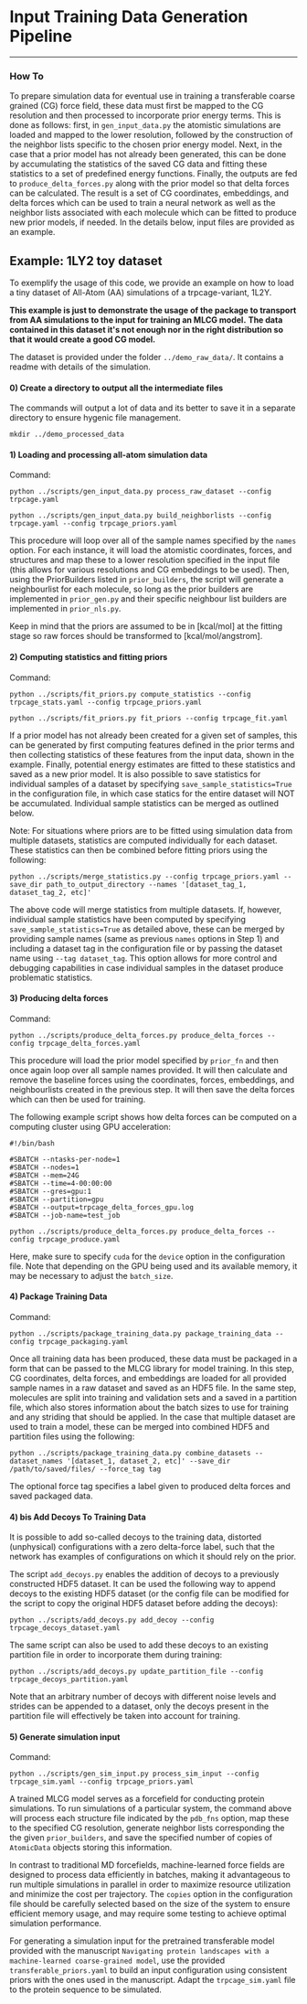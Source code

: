 # Input Training Data Generation Pipeline
-----------------------------------------

### How To

To prepare simulation data for eventual use in training a transferable coarse grained (CG) force field, these data must first be mapped to the CG resolution and then processed to incorporate prior energy terms. This is done as follows: first, in `gen_input_data.py` the atomistic simulations are loaded and mapped to the lower resolution, followed by the construction of the neighbor lists specific to the chosen prior energy model. Next, in the case that a prior model has not already been generated, this can be done by accumulating the statistics of the saved CG data and fitting these statistics to a set of predefined energy functions. Finally, the outputs are fed to `produce_delta_forces.py` along with the prior model so that delta forces can be calculated. The result is a set of CG coordinates, embeddings, and delta forces which can be used to train a neural network as well as the neighbor lists associated with each molecule which can be fitted to produce new prior models, if needed. In the details below, input files are provided as an example.

## Example: 1LY2 toy dataset

To exemplify the usage of this code, we provide an example on how to load a tiny dataset of
All-Atom (AA) simulations of a trpcage-variant, 1L2Y.

**This example is just to demonstrate the usage of the package to transport from AA simulations to the input for training an MLCG model.**
**The data contained in this dataset it's not enough nor in the right distribution so that it would create a good CG model.**

The dataset is provided under the folder `../demo_raw_data/`. It contains a readme with details of the simulation.

#### 0) Create a directory to output all the intermediate files

The commands will output a lot of data and its better to save it in a separate directory to ensure hygenic file management.

`mkdir ../demo_processed_data`

#### 1) Loading and processing all-atom simulation data

Command:

`python ../scripts/gen_input_data.py process_raw_dataset --config trpcage.yaml`

`python ../scripts/gen_input_data.py build_neighborlists --config trpcage.yaml --config trpcage_priors.yaml`

This procedure will loop over all of the sample names specified by the `names` option. For each instance, it will load the atomistic coordinates, forces, and structures and map these to a lower resolution specified in the input file (this allows for various resolutions and CG embeddings to be used). Then, using the PriorBuilders listed in `prior_builders`, the script will generate a neighbourlist for each molecule, so long as the prior builders are implemented in `prior_gen.py` and their specific neighbour list builders are implemented in `prior_nls.py`.

Keep in mind that the priors are assumed to be in [kcal/mol] at the fitting stage so raw forces should be transformed to [kcal/mol/angstrom].

#### 2) Computing statistics and fitting priors

Command:

`python ../scripts/fit_priors.py compute_statistics --config trpcage_stats.yaml --config trpcage_priors.yaml`

`python ../scripts/fit_priors.py fit_priors --config trpcage_fit.yaml`

If a prior model has not already been created for a given set of samples, this can be generated by first computing features defined in the prior terms and then collecting statistics of these features from the input data, shown in the example. Finally, potential energy estimates are fitted to these statistics and saved as a new prior model. It is also possible to save statistics for individual samples of a dataset by specifying `save_sample_statistics=True` in the configuration file, in which case statics for the entire dataset will NOT be accumulated. Individual sample statistics can be merged as outlined below. 

Note: For situations where priors are to be fitted using simulation data from multiple datasets, statistics are computed individually for each dataset. These statistics can then be combined before fitting priors using the following:

`python ../scripts/merge_statistics.py --config trpcage_priors.yaml --save_dir path_to_output_directory --names '[dataset_tag_1, dataset_tag_2, etc]'`

The above code will merge statistics from multiple datasets. If, however, individual sample statistics have been computed by specifying `save_sample_statistics=True` as detailed above, these can be merged by providing sample names (same as previous `names` options in Step 1) and including a dataset tag in the configuration file or by passing the dataset name using `--tag dataset_tag`. This option allows for more control and debugging capabilities in case individual samples in the dataset produce problematic statistics. 

#### 3) Producing delta forces

Command:

`python ../scripts/produce_delta_forces.py produce_delta_forces --config trpcage_delta_forces.yaml`

This procedure will load the prior model specified by `prior_fn` and then once again loop over all sample names provided. It will then calculate and remove the baseline forces using the coordinates, forces, embeddings, and neighbourlists created in the previous step. It will then save the delta forces which can then be used for training.

The following example script shows how delta forces can be computed on a computing cluster using GPU acceleration:

```
#!/bin/bash

#SBATCH --ntasks-per-node=1
#SBATCH --nodes=1
#SBATCH --mem=24G
#SBATCH --time=4-00:00:00
#SBATCH --gres=gpu:1
#SBATCH --partition=gpu
#SBATCH --output=trpcage_delta_forces_gpu.log
#SBATCH --job-name=test_job

python ../scripts/produce_delta_forces.py produce_delta_forces --config trpcage_produce.yaml
```
Here, make sure to specify `cuda` for the `device` option in the configuration file.
Note that depending on the GPU being used and its available memory, it may be necessary to adjust the `batch_size`.

#### 4) Package Training Data

Command:

`python ../scripts/package_training_data.py package_training_data --config trpcage_packaging.yaml`

Once all training data has been produced, these data must be packaged in a form that can be passed to the MLCG library for model training. In this step, CG coordinates, delta forces, and embeddings are loaded for all provided sample names in a raw dataset and saved as an HDF5 file. In the same step, molecules are split into training and validation sets and a saved in a partition file, which also stores information about the batch sizes to use for training and any striding that should be applied. In the case that multiple dataset are used to train a model, these can be merged into combined HDF5 and partition files using the following:

`python ../scripts/package_training_data.py combine_datasets --dataset_names '[dataset_1, dataset_2, etc]' --save_dir /path/to/saved/files/ --force_tag tag`

The optional force tag specifies a label given to produced delta forces and saved packaged data.

#### 4) bis Add Decoys To Training Data

It is possible to add so-called decoys to the training data, distorted (unphysical) configurations with a zero delta-force label, such that the network has examples of configurations on which it should rely on the prior. 

The script `add_decoys.py` enables the addition of decoys to a previously constructed HDF5 dataset. It can be used the following way to append decoys to the existing HDF5 dataset (or the config file can be modified for the script to copy the original HDF5 dataset before adding the decoys):

`python ../scripts/add_decoys.py add_decoy --config trpcage_decoys_dataset.yaml`

The same script can also be used to add these decoys to an existing partition file in order to incorporate them during training:

`python ../scripts/add_decoys.py update_partition_file --config trpcage_decoys_partition.yaml`

Note that an arbitrary number of decoys with different noise levels and strides can be appended to a dataset, only the decoys present in the partition file will effectively be taken into account for training.

#### 5) Generate simulation input

Command:

`python ../scripts/gen_sim_input.py process_sim_input --config trpcage_sim.yaml --config trpcage_priors.yaml`

A trained MLCG model serves as a forcefield for conducting protein simulations. To run simulations of a particular system, the command above will process each structure file indicated by the `pdb_fns` option, map these to the specified CG resolution, generate neighbor lists corresponding the the given `prior_builders`, and save the specified number of copies of `AtomicData` objects storing this information.

In contrast to traditional MD forcefields, machine-learned force fields are designed to process data efficiently in batches, making it advantageous to run multiple simulations in parallel in order to maximize resource utilization and minimize the cost per trajectory. The `copies` option in the configuration file should be carefully selected based on the size of the system to ensure efficient memory usage, and may require some testing to achieve optimal simulation performance. 

For generating a simulation input for the pretrained transferable model provided with the manuscript `Navigating protein landscapes with a machine-learned coarse-grained model`, use the provided `transferable_priors.yaml` to build an input configuration using consistent priors with the ones used in the manuscript. Adapt the `trpcage_sim.yaml` file to the protein sequence to be simulated.
